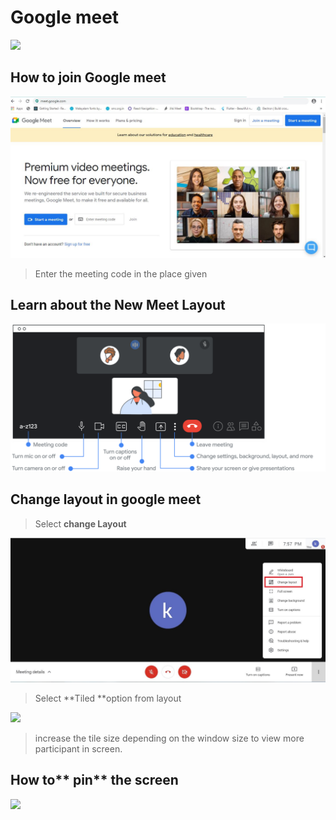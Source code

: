 # Google meet

![](../.gitbook/assets/google\_meet\_new\_logo\_icon\_159138.png)

## How to join Google meet&#x20;

![](../.gitbook/assets/googlemeet.JPG)

> Enter the meeting code in the place given

## Learn about the New Meet Layout&#x20;

![](<../.gitbook/assets/simplify-meet-cs-1 copy 2.svg>)

## Change layout in google meet

> Select **change Layout**

![](../.gitbook/assets/layout1.JPG)

> Select **Tiled **option from layout

![](../.gitbook/assets/layout3.jpg)

> increase the tile size depending on the window size  to view more participant in screen.

## How to** pin** the screen

![](../.gitbook/assets/pin1.png)
